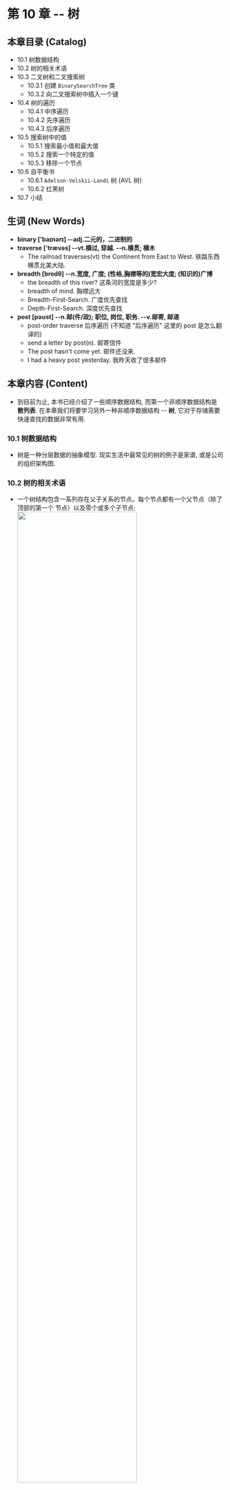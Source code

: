 # 第 10 章 -- 树

## 本章目录 (Catalog)
- 10.1 树数据结构
- 10.2 树的相关术语 
- 10.3 二叉树和二叉搜索树
    + 10.3.1 创建 `BinarySearchTree` 类
    + 10.3.2 向二叉搜索树中插入一个键
- 10.4 树的遍历
    + 10.4.1 中序遍历
    + 10.4.2 先序遍历
    + 10.4.3 后序遍历
- 10.5 搜索树中的值
    + 10.5.1 搜索最小值和最大值
    + 10.5.2 搜索一个特定的值
    + 10.5.3 移除一个节点
- 10.6 自平衡书
    + 10.6.1 `Adelson-Velskii-Landi` 树 (AVL 树)
    + 10.6.2 红黑树
- 10.7 小结


## 生词 (New Words)
- **binary ['baɪnərɪ] --adj.二元的，二进制的**
- **traverse ['trævəs] --vt.横过, 穿越. --n.横贯; 横木**
    + The railroad traverses(vt) the Continent from East to West.
      铁路东西横贯北美大陆.
- **breadth [bredθ] --n.宽度, 广度; (性格,胸襟等的)宽宏大度; (知识的)广博**
    + the breadth of this river? 这条河的宽度是多少?
    + breadth of mind. 胸襟远大
    + Breadth-First-Search. 广度优先查找
    + Depth-First-Search. 深度优先查找
- **post [pəʊst] --n.邮(件/政); 职位, 岗位, 职务. --v.邮寄, 邮递**
    + post-order traverse 后序遍历 (不知道 "后序遍历" 这里的 post 是怎么翻译的)
    + send a letter by post(n). 邮寄信件
    + The post hasn't come yet. 邮件还没来.
    + I had a heavy post yesterday. 我昨天收了很多邮件


## 本章内容 (Content)
- 到目前为止, 本书已经介绍了一些顺序数据结构, 而第一个非顺序数据结构是 **散列表**. 
  在本章我们将要学习另外一种非顺序数据结构 -- **树**, 它对于存储需要快速查找的数据非常有用.
### 10.1 树数据结构
- 树是一种分层数据的抽象模型. 现实生活中最常见的树的例子是家谱, 或是公司的组织架构图.
### 10.2 树的相关术语 
- 一个树结构包含一系列存在父子关系的节点。每个节点都有一个父节点（除了顶部的第一个
  节点）以及零个或多个子节点:  
  <img src="./images/tree.png" style="width:76%;"> 
    + 位于树顶部的节点叫作`根节点`（11）。它没有父节点。树中的每个元素都叫作节点，节点分为
      `内部节点`和 `外部节点(或: 叶节点)`。至少有一个子节点的节点称为内部节点（ 7、 5、
       9、 15、 13 和 20 是内部节点）。没有子元素的节点称为外部节点或叶节点
       ( 3、 6、 8、 10、 12、 14、 18 和 25 是叶节点)。
    + 一个节点可以有祖先和后代。一个节点（除了根节点）的祖先包括父节点、祖父节点、
      曾祖父节点等。一个节点的后代包括子节点、孙子节点、曾孙节点等。例如，节点 5 的祖先有
      节点 7 和节点 11，后代有节点 3 和节点 6。
    + 有关树的另一个术语是`子树`。子树由节点和它的后代构成。例如，节点 13、 12 和 14 构成
      了上图中树的一棵子树。
    + 节点的一个属性是**深度**，节点的深度取决于它的祖先节点的数量。比如，节点 3 有 3 个
      祖先节点（ 5、7 和 11），它的深度为 3。
    + 树的高度取决于所有节点深度的最大值。一棵树也可以被分解成层级。根节点在第 0 层，它的
      子节点在第 1 层，以此类推。上图中的树的高度为 3（最大高度已在图中表示——第 3 层）。
      
### 10.3 二叉树和二叉搜索树
- **二叉树**中最多只能有 2 个子节点: 一个是左侧子节点, 另一个是右侧子节点. 这个定义
  有助于我们写出高效地在树中插入, 查找和删除节点的算法. 二叉树在计算机科学中的应用非常广泛.
- **二叉搜索树 (BST)** 是二叉树的一种, 但是只允许你在左侧节点存储 (比父节点) 小的值, 
  在右侧节点存储 (比父节点) 大的值. 上一节的图中就展现了一颗二叉搜索树.  
- 10.3.1 创建 `BinarySearchTree` 类
- 10.3.2 向二叉搜索树中插入一个键

### 10.4 树的遍历

#### 10.4.1 `In-order 中序遍历`: `按从小到大的顺序遍历`
- 中序遍历是一种以上行(xing)顺序访问 BST 所有节点的遍历方式,
    **也就是以从最小到最大的顺序访问所有节点**. 中序遍历的一种应用就是对树进行排序操作. 
    我们来看看它的实现.
    ```javascript
    inOrderTraverse(callback) {
        this.inOrderTraverseNode(this.root, callback);  // {1}
    }
    ```
    inOrderTraverse 方法接收一个回调函数作为参数。回调函数用来定义我们对遍历到的
    每个节点进行的操作（这也叫作访问者模式，要了解更多关于访问者模式的信息，请参考
    http://en.wikipedia.org/wiki/Visitor_pattern）。由于我们在 BST 中最常实现的
    算法是递归，这里使用了一个辅助方法，来接收一个节点和对应的回调函数作为参数（行{1}）。
    辅助方法如下所示。
    ```javascript
    inOrderTraverseNode(node, callback) {
        if (node != null) { // {2}
            this.inOrderTraverseNode(node.left, callback);  // {3}
            callback(node.key); // {4}
            this.inOrderTraverseNode(node.right, callback); // {5}
        }
    }
    ```
    要通过中序遍历的方法遍历一棵树，首先要检查以参数形式传入的节点是否为 null
    (行{2}——这就是停止递归继续执行的判断条件，即递归算法的基线条件)。  
    然后，递归调用相同的函数来访问左侧子节点（行{3}）。接着对根节点（行{4}）进行一些
    操作（ callback），然后再访问右侧子节点（行{5}）。  
    我们试着在之前展示的树上执行下面的方法.  
    ```javascript
    const printNode = (value) => console.log(value);    // {6}
    tree.inOrderTraverse(printNode);    // {7}
    ```
    首先, 需要创建一个回调函数 (行 {6}). 我们要做的, 是在浏览器的控制台上输出节点的值.
    然后, 调用 inOrderTraverse 方法并将回调函数作为参数传入 (行 {7}). 当执行上面的  
    <img src="./images/in-order-traverse.png" style="width:79%;">
#### 10.4.2 `Pre-order 前(先)序遍历`: `先访问根再访问子, 一级一级往下遍历.`
- 先序遍历是以**优先于后代节点的顺序访问每个节点**. 先序遍历的一种应用是打印
    一个结构化的文档.    
    <img src="./images/pre-order-traverse.png" style="width:79%;">
#### 10.4.3 `Post-order 后序遍历`: `先访问节点的后代节点, 再访问节点本身.`
- 后序遍历则是优先访问节点的后代节点, 再访问节点本身.  
    <img src="./images/post-order-traverse.png" style="width:79%;">

### 10.5 搜索树中的值
- 10.5.1 搜索最小值和最大值
- 10.5.2 搜索一个特定的值
- 10.5.3 移除一个节点

### 10.6 自平衡树 (平衡二叉树 Balanced binary tree)
- 现在你知道如何使用二叉搜索树了，如果愿意的话，可以继续学习更多关于树的知识。
- BST存在一个问题：取决于你添加的节点数，树的一条边可能会非常深；也就是说，树的一
  条分支会有很多层，而其他的分支却只有几层，如下图所示.  
  <img src="./images/no-balanced-binary-tree.png" style="width: 56%;">  
- 这会在需要在某条边上添加、移除和搜索某个节点时引起一些性能问题。为了解决这个问题，
  有一种树叫作 Adelson-Velskii-Landi 树（AVL 树）。AVL 树是一种自平衡二叉搜索树，
  意思是任何一个节点左右两侧子树的高度之差最多为 1。下一节，你会学到更多关于 AVL树的知识。
#### 10.6.1 `Adelson-Velskii-Landi (阿德尔森·维尔斯基·兰迪)` 树 (AVL 树)
+ Wiki: 在计算机科学中, `AVL树` 是最早被发明的自平衡二叉查找树. 在 AVL 树中, 
  `任一节点对应的 2 棵子树的最大高度差为 1`,因此它也被称为 高度平衡树.  查找, 插入和
  删除在平均和最坏情况下的时间复杂度都是 $O(\log{n})$. 增加和删除元素的操作则可能需要
  借由一次或多次树旋转, 以实现树的重新平衡. AVL 树得名与它的发明者 
  G.M.Adelson-Velsky 和 Evgenii Landis, 他们在 1962 年的论文 
 《An algorithm for the organization of information》中公开了这一数据结构.
+ AVL树是一种自平衡树。添加或移除节点时，AVL树会尝试保持自平衡。任意一个节点（不论深度）
  的左子树和右子树高度最多相差 1。添加或移除节点时，AVL树会尽可能尝试转换为完全树。 
+ 实现源码见: `02-avl-tree.html`  


#### 10.6.2 `红黑树 (Red-Black-Tree)`
+ 什么是红黑树? 
    - A: 和 AVL 树一样, 红黑树也是一种**自平衡二叉搜索树**.
        + (1) 对 AVL 树插入和移除节点可能会造成旋转, 所以我们需要一个包含多次插入和
            删除的自平衡树, 红黑树是比较好的选择.
        + (2) 如果插入和删除频率较低 (即: 更需要多次进行搜索操作), 那么 AVL 树比
            红黑树更好.
        + Tip: 从上面 2 点可以看出 **AVL树更适合搜索操作, 红黑树更适合插入和删除操作**
+ 红黑树有什么特性?
    - (1) 节点是红色或黑色.
    - (2) 根节点是黑色.    
    - (3) 每个叶子节点都是黑色的空节点 (NIL 节点).
    - (4) 每个红色节点的 2 个子节点都是黑色. (从每个叶子到根的所有路径上不能有 2 个
        连续的红色节点)
    - (5) 从任一节点到其每个叶子的所有路径都包含相同数目的黑色节点. (从给定的节点到
        它的后代节点 (Null 叶节点)的所有路径包含相同数量的黑色节点)
+ 实现源码见: `03-red-black-tree.html`        
+ Tip: [关于红黑树的详细讲解见此文章](https://juejin.im/post/5a27c6946fb9a04509096248)

### 10.7 小结



## 来源 -- 详解什么是平衡二叉树(AVL) 
- [原文](https://www.cxyxiaowu.com/1663.html)
### 6. AVL 树的 4 种插入节点方式:
- 假设一颗 AVL 树的某个节点为 A (暂定为 "根节点"), 有 4 种操作会使 A 的左右子树高度差
  大于 1, 从而破坏了原有 AVL 树的平衡性. 平衡二叉树插入节点的情况分为以下 4 种:
    + | 插入方式 | 描述 | 旋转方式 |
      |:---:|:---:|:---:|
      | LL | 在 A 的 **左子树节点** 的左子树上插入节点而破坏平衡 | 右旋转|
      | RR | 在 A 的 **右子树节点** 的右子树上插入节点而破坏平衡 |左旋转|
      | LR | 在 A 的 **左子树节点** 的右子树上插入节点而破坏平衡 |先左旋后右旋|
      | RL | 在 A 的 **右子树节点** 的左子树上插入节点而破坏平衡 |先右旋后左旋|
